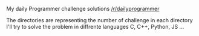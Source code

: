My daily Programmer challenge solutions 
[/r/dailyprogrammer](http://www.reddit.com/r/dailyprogrammer "/r/dailyprogrammer")

The directories are representing the number of challenge
in each directory I'll try to solve the problem in diffrente languages C, C++, Python, JS ...
